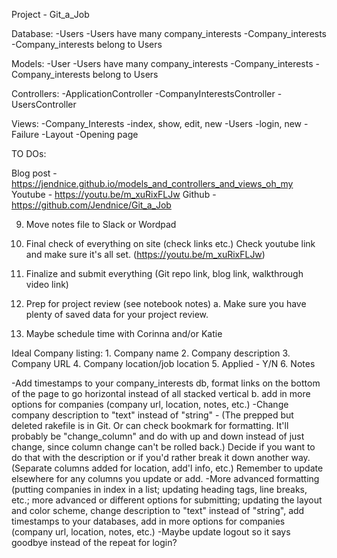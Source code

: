 Project - Git_a_Job 

Database: 
   -Users 
      -Users have many company_interests 
   -Company_interests
      -Company_interests belong to Users
      
Models: 
   -User
      -Users have many company_interests 
   -Company_interests
      -Company_interests belong to Users

Controllers:
   -ApplicationController
   -CompanyInterestsController 
   -UsersController 

Views:
    -Company_Interests
       -index, show, edit, new 
    -Users 
       -login, new
    -Failure
    -Layout 
    -Opening page
    
TO DOs:

  Blog post - https://jendnice.github.io/models_and_controllers_and_views_oh_my
  Youtube - https://youtu.be/m_xuRixFLJw
  Github - https://github.com/Jendnice/Git_a_Job
  
  9. Move notes file to Slack or Wordpad
 
  11. Final check of everything on site (check links etc.) Check youtube link and make sure it's all set. (https://youtu.be/m_xuRixFLJw)

  12. Finalize and submit everything (Git repo link, blog link, walkthrough video link)
  
  13. Prep for project review (see notebook notes)
        a. Make sure you have plenty of saved data for your project review.
  14. Maybe schedule time with Corinna and/or Katie
  

       
  
  Ideal Company listing:
     1. Company name
     2. Company description
     3. Company URL
     4. Company location/job location 
     5. Applied - Y/N
     6. Notes
     
  -Add timestamps to your company_interests db, format links on the bottom of the page to go horizontal instead of all stacked vertical
       b. add in more options for companies (company url, location, notes, etc.)
  -Change company description to "text" instead of "string" - (The prepped but deleted rakefile is in Git. Or can check bookmark for formatting. It'll probably be "change_column" and do with up and down instead of just change, since column change can't be rolled back.) Decide if you want to do that with the description or if you'd rather break it down another way. (Separate columns added for location, add'l info, etc.) Remember to update elsewhere for any columns you update or add.
  -More advanced formatting (putting companies in index in a list; updating heading tags, line breaks, etc.; more advanced or different options for submitting; updating the layout and color scheme, change description to "text" instead of "string", add timestamps to your databases, add in more options for companies (company url, location, notes, etc.)
  -Maybe update logout so it says goodbye instead of the repeat for login?
     
      
  

 

  
  